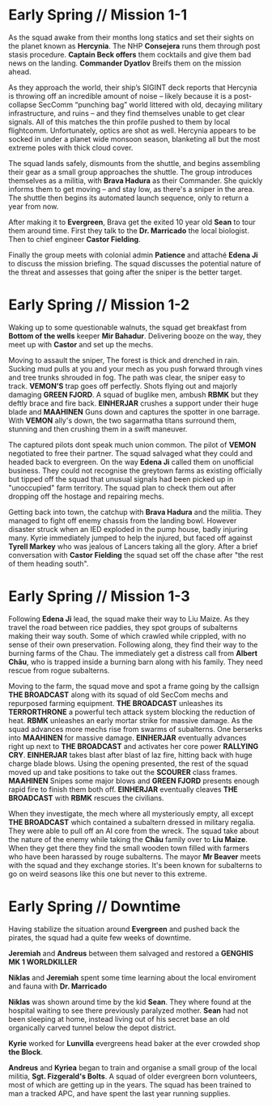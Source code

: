 # Early Spring // Mission 1-1

As the squad awake from their months long statics and set their sights on the planet known as **Hercynia**. The NHP **Consejera** runs them through post stasis procedure. **Captain Beck offers** them cocktails and give them bad news on the landing. **Commander Dyatlov** Breifs them on the mission ahead. 

As they approach the world, their ship’s SIGINT deck reports that Hercynia is throwing off an incredible amount of noise – likely because it is a post-collapse SecComm “punching bag” world littered with old, decaying military infrastructure, and ruins – and they find themselves unable to get clear signals. All of this matches the thin profile pushed to them by local flightcomm. Unfortunately, optics are shot as well. Hercynia appears to be socked in under a planet wide monsoon season, blanketing all but the most extreme poles with thick cloud cover.

The squad lands safely, dismounts from the shuttle, and begins assembling their gear as a small group approaches the shuttle. The group introduces themselves as a militia, with **Brava Hadura** as their Commander. She quickly informs them to get moving – and stay low, as there's a sniper in the area. The shuttle then begins its automated launch sequence, only to return a year from now.

After making it to **Evergreen**, Brava get the exited 10 year old **Sean** to tour them around time. First they talk to the **Dr. Marricado** the local biologist. Then to chief engineer **Castor Fielding**.

Finally the group meets with colonial admin **Patience** and attaché **Edena Ji** to discuss the mission briefing. The squad discusses the potential nature of the threat and assesses that going after the sniper is  the better target.

# Early Spring // Mission 1-2

Waking up to some questionable walnuts, the squad get breakfast from **Bottom of the wells** keeper **Mir Bahadur**. Delivering booze on the way, they meet up with **Castor** and set up the mechs. 

Moving to assault the sniper, The forest is thick and drenched in rain. Sucking mud pulls at you and your mech as you push forward through vines and tree trunks shrouded in fog. The path was clear, the sniper easy to track. **VEMON’S** trap goes off perfectly. Shots flying out and majorly damaging **GREEN FJORD**. A squad of buglike men, ambush **RBMK** but they deftly brace and fire back. **EINHERJAR** crushes a support under their huge blade and **MAAHINEN** Guns down and captures the spotter in one barrage. With **VEMON** ally's down, the two sagarmatha titans surround them, stunning and then crushing them in a swift maneuver.

The captured pilots dont speak much union common. The pilot of **VEMON** negotiated to free their partner. The squad salvaged what they could and headed back to evergreen. On the way **Edena Ji** called them on unofficial business. They could not recognise the greytown farms as existing officially but tipped off the squad that unusual signals had been picked up in "unoccupied" farm territory. The squad plan to check them out after dropping off the hostage and repairing mechs.

Getting back into town, the catchup with **Brava Hadura** and the militia. They managed to fight off enemy chassis from the landing bowl. However disaster struck when an IED exploded in the pump house, badly injuring many. Kyrie immediately jumped to help the injured, but faced off against **Tyrell Markey** who was jealous of Lancers taking all the glory. After a brief conversation with **Castor Fielding** the squad set off the chase after "the rest of them heading south".

# Early Spring // Mission 1-3

Following **Edena Ji** lead, the squad make their way to Liu Maize. As they travel the road between rice paddies, they spot groups of subalterns making their way south. Some of which crawled while crippled, with no sense of their own preservation. Following along, they find their way to the burning farms of the Chau. The immediately get a distress call from **Albert Châu**, who is trapped inside a burning barn along with his family. They need rescue from rogue subalterns.

Moving to the farm, the squad move and spot a frame going by the callsign **THE BROADCAST** along with its squad of old SecCom mechs and repurposed farming equipment. **THE BROADCAST** unleashes its **TERRORTHRONE** a powerful tech attack system blocking the reduction of heat. **RBMK** unleashes an early mortar strike for massive damage. As the squad advances more mechs rise from swarms of subalterns. One berserks into **MAAHINEN** for massive damage. **EINHERJAR** eventually advances right up next to **THE BROADCAST** and activates her core power **RALLYING CRY**. **EINHERJAR** takes blast after blast of laz fire, hitting back with huge charge blade blows. Using the opening presented, the rest of the squad moved up and take positions to take out the **SCOURER** class frames. **MAAHINEN** Snipes some major blows and **GREEN FJORD** presents enough rapid fire to finish them both off. **EINHERJAR** eventually cleaves **THE BROADCAST** with **RBMK** rescues the civilians.

When they investigate, the mech where all mysteriously empty, all except **THE BROADCAST** which contained a subaltern dressed in military regalia. They were able to pull off an AI core from the wreck. The squad take about the nature of the enemy while taking the **Châu** family over to **Liu Maize**. When they get there they find the small wooden town filled with farmers who have been harassed by rouge subalterns. The mayor **Mr Beaver** meets with the squad and they exchange stories. It's been known for subalterns to go on weird seasons like this one but never to this extreme. 

# Early Spring // Downtime

Having stabilize the situation around **Evergreen** and pushed back the pirates, the squad had a quite few weeks of downtime.

**Jeremiah** and **Andreus** between them salvaged and restored a **GENGHIS MK 1 WORLDKILLER**

**Niklas** and **Jeremiah** spent some time learning about the local enviroment and fauna with **Dr. Marricado**

**Niklas** was shown around time by the kid **Sean**. They where found at the hospital waiting to see there previously paralyzed mother. **Sean** had not been sleeping at home, instead living out of his secret base an old organically carved tunnel below the depot district.

**Kyrie** worked for **Lunvilla** evergreens head baker at the ever crowded shop **the Block**. 

**Andreus** and **Kyriea** began to train and organise a small group of the local militia, **Sgt. Fizgerald's Bolts**. A squad of older evergreen born volunteers, most of which are getting up in the years. The squad has been trained to man a tracked APC, and have spent the last year running supplies.
